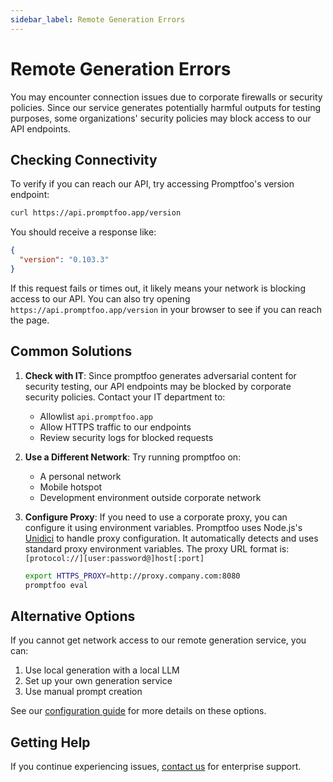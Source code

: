 ```yaml
---
sidebar_label: Remote Generation Errors
---
```


# Remote Generation Errors

You may encounter connection issues due to corporate firewalls or security policies. Since our service generates potentially harmful outputs for testing purposes, some organizations' security policies may block access to our API endpoints.

## Checking Connectivity

To verify if you can reach our API, try accessing Promptfoo's version endpoint:

```bash
curl https://api.promptfoo.app/version
```

You should receive a response like:

```json
{
  "version": "0.103.3"
}
```

If this request fails or times out, it likely means your network is blocking access to our API. You can also try opening `https://api.promptfoo.app/version` in your browser to see if you can reach the page.

## Common Solutions

1. **Check with IT**: Since promptfoo generates adversarial content for security testing, our API endpoints may be blocked by corporate security policies. Contact your IT department to:

   - Allowlist `api.promptfoo.app`
   - Allow HTTPS traffic to our endpoints
   - Review security logs for blocked requests

2. **Use a Different Network**: Try running promptfoo on:

   - A personal network
   - Mobile hotspot
   - Development environment outside corporate network

3. **Configure Proxy**: If you need to use a corporate proxy, you can configure it using environment variables. Promptfoo uses Node.js's [Unidici](https://undici.nodejs.org/#/docs/api/ProxyAgent.md) to handle proxy configuration. It automatically detects and uses standard proxy environment variables. The proxy URL format is: `[protocol://][user:password@]host[:port]`

   ```bash
   export HTTPS_PROXY=http://proxy.company.com:8080
   promptfoo eval
   ```

## Alternative Options

If you cannot get network access to our remote generation service, you can:

1. Use local generation with a local LLM
2. Set up your own generation service
3. Use manual prompt creation

See our [configuration guide](/docs/configuration/guide/) for more details on these options.

## Getting Help

If you continue experiencing issues, [contact us](/contact/) for enterprise support.
